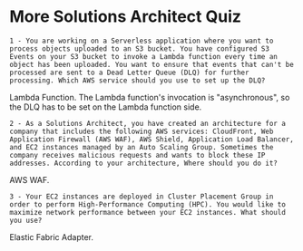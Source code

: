 # More Solutions Architect Quiz

`1 - You are working on a Serverless application where you want to process objects uploaded to an S3 bucket. You have configured S3 Events on your S3 bucket to invoke a Lambda function every time an object has been uploaded. You want to ensure that events that can't be processed are sent to a Dead Letter Queue (DLQ) for further processing. Which AWS service should you use to set up the DLQ?`

Lambda Function. The Lambda function's invocation is "asynchronous", so the DLQ has to be set on the Lambda function side.

`2 - As a Solutions Architect, you have created an architecture for a company that includes the following AWS services: CloudFront, Web Application Firewall (AWS WAF), AWS Shield, Application Load Balancer, and EC2 instances managed by an Auto Scaling Group. Sometimes the company receives malicious requests and wants to block these IP addresses. According to your architecture, Where should you do it?`

AWS WAF.

`3 - Your EC2 instances are deployed in Cluster Placement Group in order to perform High-Performance Computing (HPC). You would like to maximize network performance between your EC2 instances. What should you use?`

Elastic Fabric Adapter.
